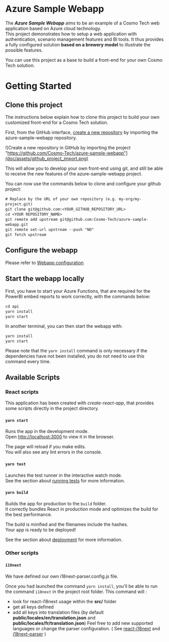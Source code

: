 # Azure Sample Webapp

The ***Azure Sample Webapp*** aims to be an example of a Cosmo Tech web application based on Azure cloud technology.\
This project demonstrates how to setup a web application with authentication, scenario management features and BI tools.
It thus provides a fully configured solution **based on a brewery model** to illustrate the possible features.

You can use this project as a base to build a front-end for your own Cosmo Tech solution.

# Getting Started

## Clone this project

The instructions below explain how to clone this project to build your own customized front-end for a Cosmo Tech
solution.

First, from the GitHub interface, [create a new repository](https://github.com/new/import) by importing the
azure-sample-webapp repository.

![Create a new repository in GitHub by importing the project "https://github.com/Cosmo-Tech/azure-sample-webapp"](doc/assets/github_project_import.png)

This will allow you to develop your own front-end using git, and still be able to receive the new features of the
azure-sample-webapp project.

You can now use the commands below to clone and configure your github project:
```
# Replace by the URL of your own repository (e.g. my-org/my-project.git)
git clone git@github.com:<YOUR_GITHUB_REPOSITORY_URL>  
cd <YOUR REPOSITORY_NAME>
git remote add upstream git@github.com:Cosmo-Tech/azure-sample-webapp.git
git remote set-url upstream --push "NO"
git fetch upstream
```

## Configure the webapp

Please refer to [Webapp configuration](doc/config.md)

## Start the webapp locally

First, you have to start your Azure Functions, that are required for the PowerBI embed reports to work correctly, with the commands below:
```
cd api
yarn install
yarn start
```

In another terminal, you can then start the webapp with:
```
yarn install
yarn start
```

Please note that the `yarn install` command is only necessary if the dependencies have not been installed, you do not
need to use this command every time.

## Available Scripts

### React scripts
This application has been created with *create-react-app*, that provides some scripts directly in the project directory.

#### `yarn start`

Runs the app in the development mode.\
Open [http://localhost:3000](http://localhost:3000) to view it in the browser.

The page will reload if you make edits.\
You will also see any lint errors in the console.

#### `yarn test`

Launches the test runner in the interactive watch mode.\
See the section about [running tests](https://facebook.github.io/create-react-app/docs/running-tests) for more information.

#### `yarn build`

Builds the app for production to the `build` folder.\
It correctly bundles React in production mode and optimizes the build for the best performance.

The build is minified and the filenames include the hashes.\
Your app is ready to be deployed!

See the section about [deployment](https://facebook.github.io/create-react-app/docs/deployment) for more information.

### Other scripts
#### `i18next`
We have defined our own i18next-parser.config.js file.

Once you had launched the command `yarn install`, you'll be able to run the command `i18next` in the project root folder.
This command will :
- look for react-i18next usage within the __src/__ folder
- get all keys defined
- add all keys into translation files (by default __public/locales/en/translation.json__ and __public/locales/fr/translation.json__)
Feel free to add new supported languages or change the parser configuration. ( See [react-i18next](https://github.com/i18next/react-i18next) and [i18next-parser](https://github.com/i18next/i18next-parser) )
